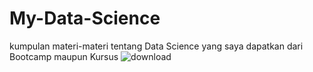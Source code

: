# My-Data-Science
kumpulan materi-materi tentang Data Science yang saya dapatkan dari Bootcamp maupun Kursus
![download](https://github.com/Alvi399/My-Data-Science/assets/143760371/0d2d145b-8196-480d-8b5c-a417b51729dd)
